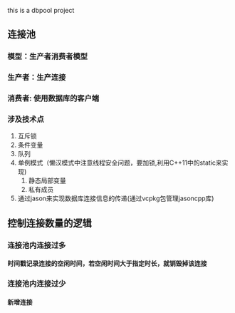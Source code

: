 this is a dbpool project
## 连接池
### 模型：生产者消费者模型
### 生产者：生产连接
### 消费者: 使用数据库的客户端
### 涉及技术点
1. 互斥锁 
2. 条件变量
3. 队列
4. 单例模式（懒汉模式中注意线程安全问题，要加锁,利用C++11中的static来实现)
    1. 静态局部变量
    2. 私有成员 
5. 通过jason来实现数据库连接信息的传递(通过vcpkg包管理jasoncpp库)
## 控制连接数量的逻辑
### 连接池内连接过多
#### 时间戳记录连接的空闲时间，若空闲时间大于指定时长，就销毁掉该连接
### 连接池内连接过少
#### 新增连接
